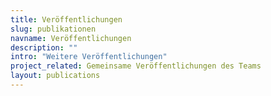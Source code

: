 ```yaml
---
title: Veröffentlichungen
slug: publikationen
navname: Veröffentlichungen
description: ""
intro: "Weitere Veröffentlichungen"
project_related: Gemeinsame Veröffentlichungen des Teams
layout: publications
---
```


